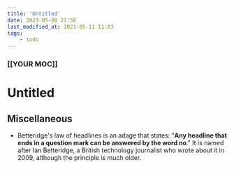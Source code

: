 ```yaml
---
title: 'Untitled'
date: 2023-05-08 21:58
last_modified_at: 2023-05-11 11:03
tags:
    - todo
---
```


### [[YOUR MOC]]

# Untitled

## Miscellaneous

-   Betteridge's law of headlines is an adage that states: "**Any headline that ends in a question mark can be answered by the word no**." It is named after Ian Betteridge, a British technology journalist who wrote about it in 2009, although the principle is much older.

